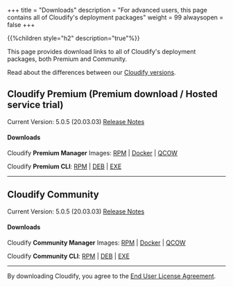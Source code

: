 +++
title = "Downloads"
description = "For advanced users, this page contains all of Cloudify's deployment packages"
weight = 99
alwaysopen = false
+++

{{%children style="h2" description="true"%}}

This page provides download links to all of Cloudify's deployment packages, both Premium and Community.

Read about the differences between our [Cloudify versions](https://cloudify.co/download).




## Cloudify Premium (Premium download / Hosted service trial)

Current Version: 5.0.5  (20.03.03)       [Release Notes](https://cloudify.co/cloudify-5-0-5-release-notes/)

#### Downloads

Cloudify **Premium Manager** Images:  [RPM](https://repository.cloudifysource.org/cloudify/latest/5.0.5/ga-release/cloudify-manager-install-5.0.5-ga.x86_64.rpm)	|	[Docker](https://repository.cloudifysource.org/cloudify/latest/5.0.5/ga-release/cloudify-docker-manager-5.0.5.tar)	|	[QCOW](https://repository.cloudifysource.org/cloudify/latest/5.0.5/ga-release/cloudify-manager-5.0.5ga.qcow2)

Cloudify **Premium CLI**: [RPM](https://repository.cloudifysource.org/cloudify/latest/5.0.5/ga-release/cloudify-cli-5.0.5.1~ga.el6.x86_64.rpm)	|	[DEB](https://repository.cloudifysource.org/cloudify/latest/5.0.5/ga-release/cloudify-cli_5.0.5.1~ga_amd64.deb)	|	[EXE](https://repository.cloudifysource.org/cloudify/latest/5.0.5/ga-release/cloudify-cli-5.0.5.1ga.exe)


---


## Cloudify Community

Current Version: 5.0.5  (20.03.03)       [Release Notes](https://cloudify.co/cloudify-5-0-5-release-notes/)

#### Downloads

Cloudify **Community Manager** Images:  [RPM](http://repository.cloudifysource.org/cloudify/20.03.03/release/cloudify-manager-install-20.03.03-community.x86_64.rpm)	|	[Docker](http://repository.cloudifysource.org/cloudify/20.03.03/build/cloudify-docker-manager-20.03.03.tar)	|	[QCOW](http://repository.cloudifysource.org/cloudify/20.03.03/build/cloudify-manager-community-20.03.18.qcow2)

Cloudify **Community CLI**: [RPM](http://repository.cloudifysource.org/cloudify/20.03.03/release/cloudify-cli-20.03.03~community.el6.x86_64.rpm)	|	[DEB](http://repository.cloudifysource.org/cloudify/20.03.03/release/cloudify-cli_20.03.03~community_amd64.deb)	|	[EXE](http://repository.cloudifysource.org/cloudify/20.03.03/release/cloudify-windows-cli_20.03.03-community.exe)

____

By downloading Cloudify, you agree to the [End User License Agreement](https://cloudify.co/license).
